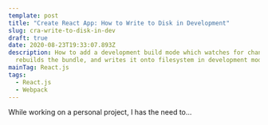 ```yaml
---
template: post
title: "Create React App: How to Write to Disk in Development"
slug: cra-write-to-disk-in-dev
draft: true
date: 2020-08-23T19:33:07.893Z
description: How to add a development build mode which watches for changes,
  rebuilds the bundle, and writes it onto filesystem in development mode.
mainTag: React.js
tags:
  - React.js
  - Webpack
---
```

While working on a personal project, I has the need to...